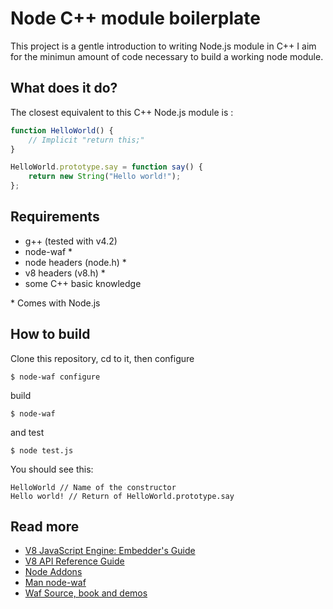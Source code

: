 Node C++ module boilerplate
===========================

This project is a gentle introduction to writing Node.js module in C++
I aim for the minimun amount of code necessary to build a working node module.

What does it do?
----------------

The closest equivalent to this C++ Node.js module is :

```javascript
function HelloWorld() {
    // Implicit "return this;"
}

HelloWorld.prototype.say = function say() {
    return new String("Hello world!");
};
```

Requirements
------------

* g++ (tested with v4.2)
* node-waf *
* node headers (node.h) *
* v8 headers (v8.h) *
* some C++ basic knowledge

\* Comes with Node.js

How to build
------------

Clone this repository, cd to it, then configure

    $ node-waf configure

build

    $ node-waf

and test

    $ node test.js

You should see this:

    HelloWorld // Name of the constructor
    Hello world! // Return of HelloWorld.prototype.say

Read more
---------

* [V8 JavaScript Engine: Embedder's Guide](http://code.google.com/apis/v8/embed.html)
* [V8 API Reference Guide](http://izs.me/v8-docs/main.html)
* [Node Addons](http://nodejs.org/docs/latest/api/addons.html)
* [Man node-waf](http://dev.man-online.org/man1/node-waf/)
* [Waf Source, book and demos](http://code.google.com/p/waf/downloads/detail?name=waf-1.5.16.tar.bz2)
